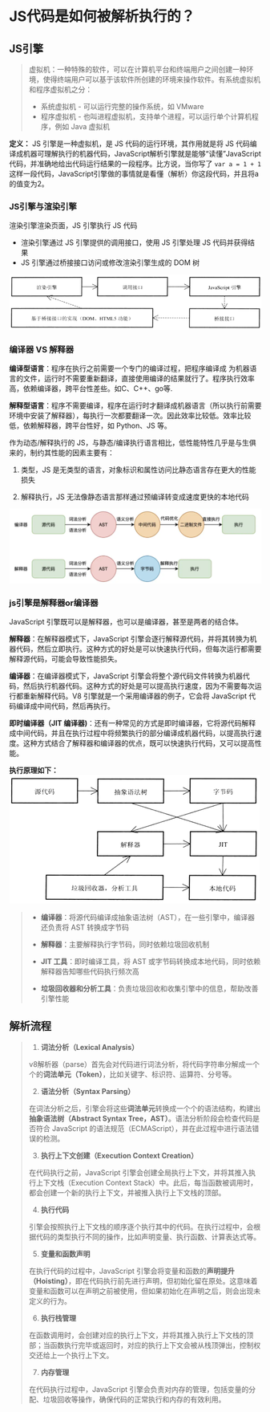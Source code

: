 # JS代码是如何被解析执行的？

## JS引擎

> 虚拟机：一种特殊的软件，可以在计算机平台和终端用户之间创建一种环境，使得终端用户可以基于该软件所创建的环境来操作软件。有系统虚拟机和程序虚拟机之分：
> - 系统虚拟机 - 可以运行完整的操作系统，如 VMware
> - 程序虚拟机 - 也叫进程虚拟机，支持单个进程，可以运行单个计算机程序，例如 Java 虚拟机

**定义：** JS 引擎是一种虚拟机，是 JS 代码的运行环境，其作用就是将 JS 代码编译成机器可理解执行的机器代码，JavaScript解析引擎就是能够“读懂”JavaScript代码，并准确地给出代码运行结果的一段程序。比方说，当你写了 `var a = 1 + 1` 这样一段代码，JavaScript引擎做的事情就是看懂（解析）你这段代码，并且将a的值变为2。


### JS引擎与渲染引擎

渲染引擎渲染页面，JS 引擎执行 JS 代码
- 渲染引擎通过 JS 引擎提供的调用接口，使用 JS 引擎处理 JS 代码并获得结果
- JS 引擎通过桥接接口访问或修改渲染引擎生成的 DOM 树
  
![alt text](./img/0117.png)


### 编译器 VS 解释器

**编译型语言**：程序在执行之前需要一个专门的编译过程，把程序编译成 为机器语言的文件，运行时不需要重新翻译，直接使用编译的结果就行了。程序执行效率高，依赖编译器，跨平台性差些。如C、C++、go等.

**解释型语言**：程序不需要编译，程序在运行时才翻译成机器语言（所以执行前需要环境中安装了解释器），每执行一次都要翻译一次。因此效率比较低。效率比较低，依赖解释器，跨平台性好，如 Python、JS 等。

作为动态/解释执行的 JS，与静态/编译执行语言相比，低性能特性几乎是与生俱来的，制约其性能的因素主要有：

1. 类型，JS 是无类型的语言，对象标识和属性访问比静态语言存在更大的性能损失

2. 解释执行，JS 无法像静态语言那样通过预编译转变成速度更快的本地代码

![alt text](./img/compiler.webp)

### js引擎是解释器or编译器

JavaScript 引擎既可以是解释器，也可以是编译器，甚至是两者的结合体。

**解释器**：在解释器模式下，JavaScript 引擎会逐行解释源代码，并将其转换为机器代码，然后立即执行。这种方式的好处是可以快速执行代码，但每次运行都需要解释源代码，可能会导致性能损失。

**编译器**：在编译器模式下，JavaScript 引擎会将整个源代码文件转换为机器代码，然后执行机器代码。这种方式的好处是可以提高执行速度，因为不需要每次运行都重新解释代码。V8 引擎就是一个采用编译器的例子，它会将 JavaScript 代码编译成中间代码，然后再执行。

**即时编译器（JIT 编译器)**：还有一种常见的方式是即时编译器，它将源代码解释成中间代码，并且在执行过程中将频繁执行的部分编译成机器代码，以提高执行速度。这种方式结合了解释器和编译器的优点，既可以快速执行代码，又可以提高性能。

**执行原理如下：**
![alt text](./img/0119.png)


> - **编译器**：将源代码编译成抽象语法树（AST），在一些引擎中，编译器还负责将 AST 转换成字节码
> 
> - **解释器**：主要解释执行字节码，同时依赖垃圾回收机制
>
> - **JIT 工具**：即时编译工具，将 AST 或字节码转换成本地代码，同时依赖解释器告知哪些代码执行频次高
>
> - **垃圾回收器和分析工具**：负责垃圾回收和收集引擎中的信息，帮助改善引擎性能



## 解析流程

>1. **词法分析（Lexical Analysis）**
>
>   v8解析器（parse）首先会对代码进行词法分析，将代码字符串分解成一个个的**词法单元（Token）**，比如关键字、标识符、运算符、分号等。
> 
> 2. **语法分析（Syntax Parsing）**
>
>   在词法分析之后，引擎会将这些**词法单元**转换成一个个的语法结构，构建出**抽象语法树（Abstract Syntax Tree，AST）**。语法分析阶段会检查代码是否符合 JavaScript 的语法规范（ECMAScript），并在此过程中进行语法错误的检测。
> 
> 3. **执行上下文创建（Execution Context Creation）**
>
>   在代码执行之前，JavaScript 引擎会创建全局执行上下文，并将其推入执行上下文栈（Execution Context Stack）中。此后，每当函数被调用时，都会创建一个新的执行上下文，并被推入执行上下文栈的顶部。
> 
> 4. **执行代码**
>
>   引擎会按照执行上下文栈的顺序逐个执行其中的代码。在执行过程中，会根据代码的类型执行不同的操作，比如声明变量、执行函数、计算表达式等。
> 
> 5. **变量和函数声明**
>
>   在执行代码的过程中，JavaScript 引擎会将变量和函数的**声明提升（Hoisting）**，即在代码执行前先进行声明，但初始化留在原处。这意味着变量和函数可以在声明之前被使用，但如果初始化在声明之后，则会出现未定义的行为。
> 
> 6. **执行栈管理**
>
>   在函数调用时，会创建对应的执行上下文，并将其推入执行上下文栈的顶部；当函数执行完毕或返回时，对应的执行上下文会被从栈顶弹出，控制权交还给上一个执行上下文。
> 
> 7. **内存管理**
>
>   在代码执行过程中，JavaScript 引擎会负责对内存的管理，包括变量的分配、垃圾回收等操作，确保代码的正常执行和内存的有效利用。
